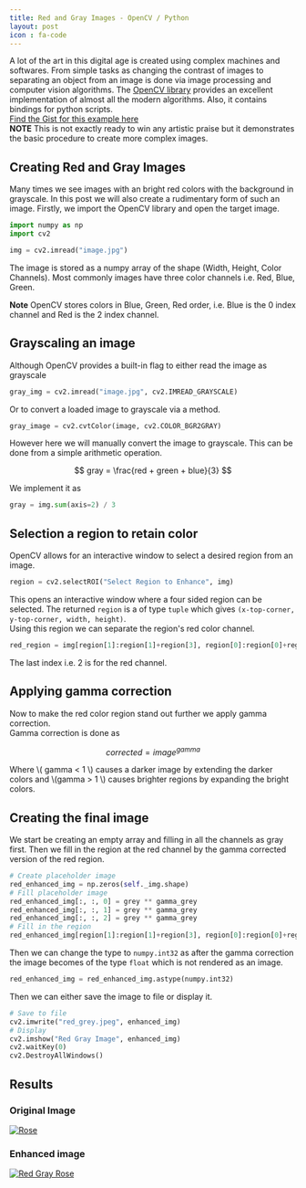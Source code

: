 ```yaml
---
title: Red and Gray Images - OpenCV / Python
layout: post
icon : fa-code 
---
```


A lot of the art in this digital age is created using complex machines and softwares. From simple tasks as changing the contrast of images to separating an object from an image is done via image processing and computer vision algorithms. The [OpenCV library](http://opencv.org/) provides an excellent implementation of almost all the modern algorithms. Also, it contains bindings for python scripts.  
[Find the Gist for this example here](https://gist.github.com/theDIG95/64b2a2c214a517bd42051205ba22fb52)  
__NOTE__ This is not exactly ready to win any artistic praise but it demonstrates the basic procedure to create more complex images.

## Creating Red and Gray Images

Many times we see images with an bright red colors with the background in grayscale. In this post we will also create a rudimentary form of such an image.
Firstly, we import the OpenCV library and open the target image.

```python
import numpy as np
import cv2

img = cv2.imread("image.jpg")
```

The image is stored as a numpy array of the shape (Width, Height, Color Channels). Most commonly images have three color channels i.e. Red, Blue, Green.

__Note__ OpenCV stores colors in Blue, Green, Red order, i.e. Blue is the 0 index channel and Red is the 2 index channel.

## Grayscaling an image

Although OpenCV provides a built-in flag to either read the image as grayscale

```python
gray_img = cv2.imread("image.jpg", cv2.IMREAD_GRAYSCALE)
```

Or to convert a loaded image to grayscale via a method.

```python
gray_image = cv2.cvtColor(image, cv2.COLOR_BGR2GRAY)
```

However here we will manually convert the image to grayscale. This can be done from a simple arithmetic operation.

$$ gray = \frac{red + green + blue}{3} $$

We implement it as

```python
gray = img.sum(axis=2) / 3
```

## Selection a region to retain color  

OpenCV allows for an interactive window to select a desired region from an image.

```python
region = cv2.selectROI("Select Region to Enhance", img)
```

This opens an interactive window where a four sided region can be selected. The returned `region` is a of type `tuple` which gives `(x-top-corner, y-top-corner, width, height)`.  
Using this region we can separate the region's red color channel.

```python
red_region = img[region[1]:region[1]+region[3], region[0]:region[0]+region[2], 2]
```

The last index i.e. 2 is for the red channel.

## Applying gamma correction  

Now to make the red color region stand out further we apply gamma correction.  
Gamma correction is done as

$$ corrected = image^{gamma} $$

Where \\( gamma < 1 \\) causes a darker image by extending the darker colors and \\(gamma > 1 \\) causes brighter regions by expanding the bright colors.

## Creating the final image  

We start be creating an empty array and filling in all the channels as gray first. Then we fill in the region at the red channel by the gamma corrected version of the red region.

```python
# Create placeholder image
red_enhanced_img = np.zeros(self._img.shape)
# Fill placeholder image
red_enhanced_img[:, :, 0] = grey ** gamma_grey
red_enhanced_img[:, :, 1] = grey ** gamma_grey
red_enhanced_img[:, :, 2] = grey ** gamma_grey
# Fill in the region
red_enhanced_img[region[1]:region[1]+region[3], region[0]:region[0]+region[2], 2] = reg_grey_avg ** gamma_red
```

Then we can change the type to `numpy.int32` as after the gamma correction the image becomes of the type `float` which is not rendered as an image.

```python
red_enhanced_img = red_enhanced_img.astype(numpy.int32)
```

Then we can either save the image to file or display it.

```python
# Save to file
cv2.imwrite("red_grey.jpeg", enhanced_img)
# Display
cv2.imshow("Red Gray Image", enhanced_img)
cv2.waitKey(0)
cv2.DestroyAllWindows()
```

## Results  

### Original Image  

<a href="#" class="image centered"><img src="{{ 'assets/images/red-enhanced/rose.jpeg' | relative_url }}" alt="Rose" /></a>

### Enhanced image  

<a href="#" class="image centered"><img src="{{ 'assets/images/red-enhanced/red_grey.jpeg' | relative_url }}" alt="Red Gray Rose" /></a>
